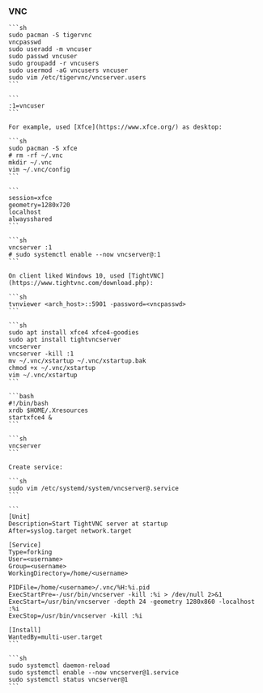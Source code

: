 ### VNC

````{tab} Arch [^1][^2][^3]
```sh
sudo pacman -S tigervnc
vncpasswd
sudo useradd -m vncuser
sudo passwd vncuser
sudo groupadd -r vncusers
sudo usermod -aG vncusers vncuser
sudo vim /etc/tigervnc/vncserver.users
```

```
:1=vncuser
```

For example, used [Xfce](https://www.xfce.org/) as desktop:

```sh
sudo pacman -S xfce
# rm -rf ~/.vnc
mkdir ~/.vnc 
vim ~/.vnc/config
```

```
session=xfce
geometry=1280x720
localhost
alwaysshared
```

```sh
vncserver :1
# sudo systemctl enable --now vncserver@:1
```

On client liked Windows 10, used [TightVNC](https://www.tightvnc.com/download.php):

```sh
tvnviewer <arch_host>::5901 -password=<vncpasswd>
```
````

````{tab} Ubuntu 22 ARM [^4] (Cache)
```sh
sudo apt install xfce4 xfce4-goodies
sudo apt install tightvncserver
vncserver
vncserver -kill :1
mv ~/.vnc/xstartup ~/.vnc/xstartup.bak
chmod +x ~/.vnc/xstartup
vim ~/.vnc/xstartup
```

```bash
#!/bin/bash
xrdb $HOME/.Xresources
startxfce4 &
```

```sh
vncserver
```

Create service:

```sh
sudo vim /etc/systemd/system/vncserver@.service
```

```
[Unit]
Description=Start TightVNC server at startup
After=syslog.target network.target

[Service]
Type=forking
User=<username>
Group=<username>
WorkingDirectory=/home/<username>

PIDFile=/home/<username>/.vnc/%H:%i.pid
ExecStartPre=-/usr/bin/vncserver -kill :%i > /dev/null 2>&1
ExecStart=/usr/bin/vncserver -depth 24 -geometry 1280x860 -localhost :%i
ExecStop=/usr/bin/vncserver -kill :%i

[Install]
WantedBy=multi-user.target
```

```sh
sudo systemctl daemon-reload
sudo systemctl enable --now vncserver@1.service
sudo systemctl status vncserver@1
```
````

[^1]: [Setting up tigervncserver on arch linux (raspberry-pi)](https://rushichaudhari.github.io/posts/2020-10-29-setting-up-tigervncserver-on-arch-linux-raspberry-pi/)
[^2]: [TigerVNC Server in Manjaro (Arch Linux) - Headless Guide 2021!](https://www.youtube.com/watch?v=w1HS_xVnFFo)
[^3]: [How to Install & Configure VNC Server on Ubuntu 22.04](https://bytexd.com/how-to-install-configure-vnc-server-on-ubuntu/)
[^4]: [How to Install and Configure VNC on Ubuntu 22.04](https://www.digitalocean.com/community/tutorials/how-to-install-and-configure-vnc-on-ubuntu-22-04)